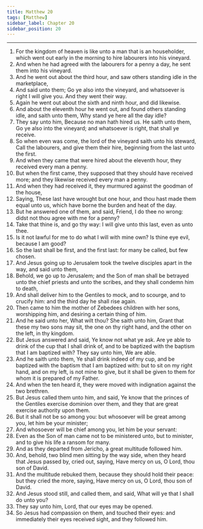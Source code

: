 ```yaml
---
title: Matthew 20
tags: [Matthew]
sidebar_label: Chapter 20
sidebar_position: 20
---
```


---
1. For the kingdom of heaven is like unto a man that is an householder, which went out early in the morning to hire labourers into his vineyard.
2. And when he had agreed with the labourers for a penny a day, he sent them into his vineyard.
3. And he went out about the third hour, and saw others standing idle in the marketplace,
4. And said unto them; Go ye also into the vineyard, and whatsoever is right I will give you. And they went their way.
5. Again he went out about the sixth and ninth hour, and did likewise.
6. And about the eleventh hour he went out, and found others standing idle, and saith unto them, Why stand ye here all the day idle?
7. They say unto him, Because no man hath hired us. He saith unto them, Go ye also into the vineyard; and whatsoever is right, that shall ye receive.
8. So when even was come, the lord of the vineyard saith unto his steward, Call the labourers, and give them their hire, beginning from the last unto the first.
9. And when they came that were hired about the eleventh hour, they received every man a penny.
10. But when the first came, they supposed that they should have received more; and they likewise received every man a penny.
11. And when they had received it, they murmured against the goodman of the house,
12. Saying, These last have wrought but one hour, and thou hast made them equal unto us, which have borne the burden and heat of the day.
13. But he answered one of them, and said, Friend, I do thee no wrong: didst not thou agree with me for a penny?
14. Take that thine is, and go thy way: I will give unto this last, even as unto thee.
15. Is it not lawful for me to do what I will with mine own? Is thine eye evil, because I am good?
16. So the last shall be first, and the first last: for many be called, but few chosen.
17. And Jesus going up to Jerusalem took the twelve disciples apart in the way, and said unto them,
18. Behold, we go up to Jerusalem; and the Son of man shall be betrayed unto the chief priests and unto the scribes, and they shall condemn him to death,
19. And shall deliver him to the Gentiles to mock, and to scourge, and to crucify him: and the third day he shall rise again.
20. Then came to him the mother of Zebedees children with her sons, worshipping him, and desiring a certain thing of him.
21. And he said unto her, What wilt thou? She saith unto him, Grant that these my two sons may sit, the one on thy right hand, and the other on the left, in thy kingdom.
22. But Jesus answered and said, Ye know not what ye ask. Are ye able to drink of the cup that I shall drink of, and to be baptized with the baptism that I am baptized with? They say unto him, We are able.
23. And he saith unto them, Ye shall drink indeed of my cup, and be baptized with the baptism that I am baptized with: but to sit on my right hand, and on my left, is not mine to give, but it shall be given to them for whom it is prepared of my Father.
24. And when the ten heard it, they were moved with indignation against the two brethren.
25. But Jesus called them unto him, and said, Ye know that the princes of the Gentiles exercise dominion over them, and they that are great exercise authority upon them.
26. But it shall not be so among you: but whosoever will be great among you, let him be your minister;
27. And whosoever will be chief among you, let him be your servant:
28. Even as the Son of man came not to be ministered unto, but to minister, and to give his life a ransom for many.
29. And as they departed from Jericho, a great multitude followed him.
30. And, behold, two blind men sitting by the way side, when they heard that Jesus passed by, cried out, saying, Have mercy on us, O Lord, thou son of David.
31. And the multitude rebuked them, because they should hold their peace: but they cried the more, saying, Have mercy on us, O Lord, thou son of David.
32. And Jesus stood still, and called them, and said, What will ye that I shall do unto you?
33. They say unto him, Lord, that our eyes may be opened.
34. So Jesus had compassion on them, and touched their eyes: and immediately their eyes received sight, and they followed him.